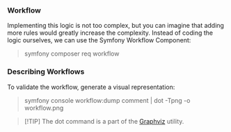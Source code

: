 ### Workflow
Implementing this logic is not too complex, but you can imagine that adding more rules would greatly increase the complexity. Instead of coding the logic ourselves, we can use the Symfony Workflow Component:
> symfony composer req workflow
> 
### Describing Workflows
To validate the workflow, generate a visual representation:
> symfony console workflow:dump comment | dot -Tpng -o workflow.png

> [!TIP] The dot command is a part of the [Graphviz](https://www.graphviz.org/) utility.